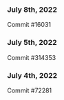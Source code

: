 ### July 8th, 2022

Commit #16031

### July 5th, 2022

Commit #314353


### July 4th, 2022

Commit #72281
